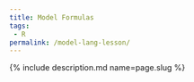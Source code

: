 ```yaml
---
title: Model Formulas
tags:
 - R
permalink: /model-lang-lesson/
---
```

{% include description.md name=page.slug %}
